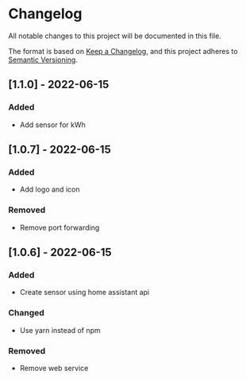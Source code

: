 # Changelog

All notable changes to this project will be documented in this file.

The format is based on [Keep a Changelog](https://keepachangelog.com/en/1.0.0/),
and this project adheres to [Semantic Versioning](https://semver.org/spec/v2.0.0.html).

## [1.1.0] - 2022-06-15

### Added

- Add sensor for kWh

## [1.0.7] - 2022-06-15

### Added

- Add logo and icon

### Removed

- Remove port forwarding


## [1.0.6] - 2022-06-15

### Added

- Create sensor using home assistant api

### Changed

- Use yarn instead of npm

### Removed

- Remove web service
